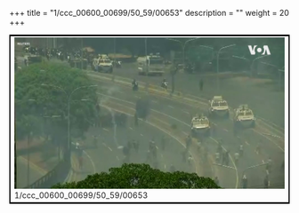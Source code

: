 +++
title = "1/ccc_00600_00699/50_59/00653"
description = ""
weight = 20
+++

<table style="border:2px solid black;max-width:800px;max-height:800px;" 
><tr><td>
<img class="center-fit-jpg"
src="/jpg_/aaa_20190430_NxaOmWaI8sI_00652.jpg">
1/ccc_00600_00699/50_59/00653
</img></td></tr></table>
